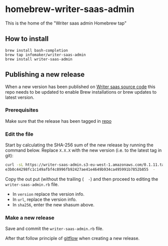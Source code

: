 # homebrew-writer-saas-admin

This is the home of the "Writer saas admin Homebrew tap"

## How to install

```
brew install bash-completion
brew tap infomaker/writer-saas-admin
brew install writer-saas-admin
```

## Publishing a new release

When a new version has been published on [Writer saas source code](https://bitbucket.org/infomaker/writer-saas-admin/) this repo needs to be updated to enable Brew installations or brew updates to latest version.

### Prerequisites

Make sure that the release has been tagged in [repo](https://bitbucket.org/infomaker/writer-saas-admin/)

### Edit the file

Start by calculating the SHA-256 sum of the new release by running the command below.
Replace `X.X.X` with the new version (i.e. to the latest tag in git):

```bash
curl -sL https://writer-saas-admin.s3-eu-west-1.amazonaws.com/0.1.11.tar.gz | shasum -a 256
e3b0c44298fc1c149afbf4c8996fb92427ae41e4649b934ca495991b7852b855  -
```

Copy the out put (without the trailing (`  -`) and then proceed to editing the `writer-saas-admin.rb` file.

- In `version` replace the version info.
- In `url`, replace the version info.
- In `sha256`, enter the new shasum above.

### Make a new release

Save and commit the `writer-saas-admin.rb` file.

After that follow principle of [gitflow](https://www.atlassian.com/git/tutorials/comparing-workflows/gitflow-workflow) when creating a new release.
